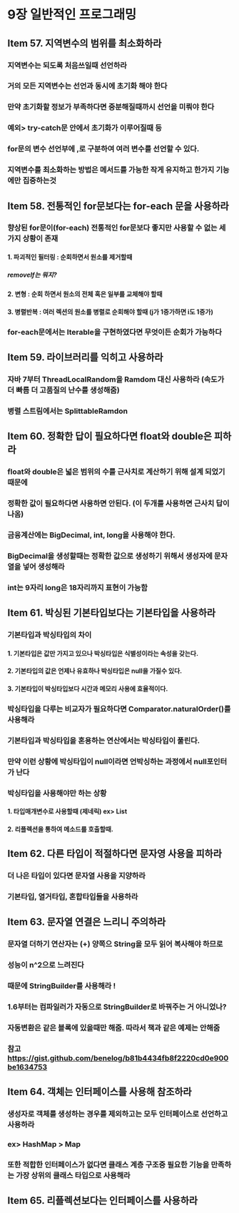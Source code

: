 # 9장 일반적인 프로그래밍 

## Item 57. 지역변수의 범위를 최소화하라
### 지역변수는 되도록 처음쓰일때 선언하라
### 거의 모든 지역변수는 선언과 동시에 초기화 해야 한다
### 만약 초기화할 정보가 부족하다면 중분해질때까시 선언을 미뤄야 한다
### 예외> try-catch문 안에서 초기화가 이루어질때 등
### for문의 변수 선언부에 ,로 구분하여 여러 변수를 선언할 수 있다.
### 지역변수를 최소화하는 방법은 메서드를 가능한 작게 유지하고 한가지 기능에만 집중하는것

## Item 58. 전통적인 for문보다는 for-each 문을 사용하라
### 향상된 for문이(for-each) 전통적인 for문보다 좋지만 사용할 수 없는 세가지 상황이 존재
#### 1. 파괴적인 필터링 : 순회하면서 원소를 제거할때
##### removeIf는 뭐지?
#### 2. 변형 : 순회 하면서 원소의 전체 혹은 일부를 교체해야 할때
#### 3. 병렬반복 : 여러 렉션의 원소를 병렬로 순회해야 할때 (j가 1증가하면 i도 1증가)
### for-each문에서는 Iterable을 구현하였다면 무엇이든 순회가 가능하다

## Item 59. 라이브러리를 익히고 사용하라
### 자바 7부터 ThreadLocalRandom을 Ramdom 대신 사용하라 (속도가 더 빠름 더 고품질의 난수를 생성해줌)
### 병렬 스트림에서는 SplittableRamdon

## Item 60. 정확한 답이 필요하다면 float와 double은 피하라
### float와 double은 넓은 범위의 수를 근사치로 계산하기 위해 설계 되었기 때문에
### 정확한 값이 필요하다면 사용하면 안된다. (이 두개를 사용하면 근사치 답이 나옴)
### 금융계산에는 BigDecimal, int, long을 사용해야 한다.
### BigDecimal을 생성할때는 정확한 값으로 생성하기 위해서 생성자에 문자열을 넣어 생성해라
### int는 9자리 long은 18자리까지 표현이 가능함

## Item 61. 박싱된 기본타입보다는 기본타입을 사용하라
### 기본타입과 박싱타입의 차이
#### 1. 기본타입은 값만 가지고 있으나 박싱타입은 식별성이라는 속성을 갖는다.
#### 2. 기본타입의 값은 언제나 유효하나 박싱타입은 null을 가질수 있다.
#### 3. 기본타입이 박싱타입보다 시간과 메모리 사용에 효율적이다.
### 박싱타입을 다루는 비교자가 필요하다면 Comparator.naturalOrder()를 사용해라
### 기본타입과 박싱타입을 혼용하는 연산에서는 박싱타입이 풀린다.
### 만약 이런 상황에 박싱타입이 null이라면 언박싱하는 과정에서 null포인터가 난다
### 박싱타입을 사용해야만 하는 상황
#### 1. 타입매개변수로 사용할때 (제네릭) ex> List<Integer>
#### 2. 리플렉션을 통하여 메소드를 호출할때.
  
## Item 62. 다른 타입이 적절하다면 문자영 사용을 피하라
### 더 나은 타입이 있다면 문자열 사용을 지양하라
### 기본타입, 열거타입, 혼합타입들을 사용하라

## Item 63. 문자열 연결은 느리니 주의하라
### 문자열 더하기 연산자는 (+) 양쪽으 String을 모두 읽어 복사해야 하므로
### 성능이 n^2으로 느려진다
### 때문에 StringBuilder를 사용해라 !
### 1.6부터는 컴파일러가 자동으로 StringBuilder로 바꿔주는 거 아니었나?
### 자동변환은 같은 블록에 있을때만 해줌. 따라서 책과 같은 예제는 안해줌
### 참고 https://gist.github.com/benelog/b81b4434fb8f2220cd0e900be1634753

## Item 64. 객체는 인터페이스를 사용해 참조하라
### 생성자로 객체를 생성하는 경우를 제외하고는 모두 인터페이스로 선언하고 사용하라
### ex> HashMap > Map
### 또한 적합한 인터페이스가 없다면 클래스 계층 구조중 필요한 기능을 만족하는 가장 상위의 클래스 타입으로 사용해라

## Item 65. 리플렉션보다는 인터페이스를 사용하라

